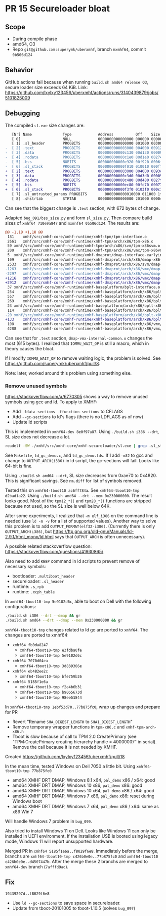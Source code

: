 # PR 15 Secureloader bloat

## Scope
* During compile phase
* amd64, O3
* Repo `git@github.com:superymk/uberxmhf`, branch `mxmhf64`, commit `0b506d124`

## Behavior
GitHub actions fail because when running `build.sh amd64 release O3`, secure
loader size exceeds 64 KiB. Link:
<https://github.com/lxylxy123456/uberxmhf/actions/runs/3140439879/jobs/5101825009>

## Debugging

The compiled `sl.exe` size changes are:
```diff
   [Nr] Name              Type            Address          Off    Size   ES Flg Lk Inf Al
   [ 0]                   NULL            0000000000000000 000000 000000 00      0   0  0
   [ 1] .sl_header        PROGBITS        0000000000000000 001000 003000 00  WA  0   0 4096
-  [ 2] .text             PROGBITS        0000000000003000 004000 009125 00  AX  0   0 16
-  [ 3] .data             PROGBITS        000000000000c130 00d130 000094 00  WA  0   0 16
-  [ 4] .rodata           PROGBITS        000000000000c1e0 00d1e0 002740 00   A  0   0 32
-  [ 5] .bss              NOBITS          000000000000e920 00f920 0006f0 00  WA  0   0 32
-  [ 6] .sl_stack         PROGBITS        000000000000f010 010010 000ff0 00   A  0   0  1
+  [ 2] .text             PROGBITS        0000000000003000 004000 0093c5 00  AX  0   0 16
+  [ 3] .data             PROGBITS        000000000000c3d0 00d3d0 000094 00  WA  0   0 16
+  [ 4] .rodata           PROGBITS        000000000000c480 00d480 0027f0 00   A  0   0 32
+  [ 5] .bss              NOBITS          000000000000ec80 00fc70 000770 00  WA  0   0 32
+  [ 6] .sl_stack         PROGBITS        000000000000f3f0 0103f0 000c10 00   A  0   0  1
   [ 7] .sl_untrusted_params PROGBITS        0000000000010000 011000 1f0000 00  WA  0   0 4096
   [ 8] .shstrtab         STRTAB          0000000000000000 201000 00004e 00      0   0  1
```

Can see that the biggest change is `.text` section, with 672 bytes of change.

Adapted `bug_091/bss_size.py` and form `sl_size.py`. Then compare build sizes
of `xmhf64 710e9a847` and `mxmhf64 0b506d124`. The results are:

```diff
@@ -1,18 +1,18 @@
 181	xmhf/src/xmhf-core/xmhf-runtime/xmhf-tpm/tpm-interface.o
 2661	xmhf/src/xmhf-core/xmhf-runtime/xmhf-tpm/arch/x86/tpm-x86.o
 59	xmhf/src/xmhf-core/xmhf-runtime/xmhf-tpm/arch/x86/svm/tpm-x86svm.o
 200	xmhf/src/xmhf-core/xmhf-runtime/xmhf-tpm/arch/x86/vmx/tpm-x86vmx.o
 5	xmhf/src/xmhf-core/xmhf-runtime/xmhf-dmaprot/dmap-interface-earlyinit.o
 109	xmhf/src/xmhf-core/xmhf-runtime/xmhf-dmaprot/arch/x86/dmap-x86-earlyinit.o
 2533	xmhf/src/xmhf-core/xmhf-runtime/xmhf-dmaprot/arch/x86/svm/dmap-svm.o
-1263	xmhf/src/xmhf-core/xmhf-runtime/xmhf-dmaprot/arch/x86/vmx/dmap-vmx-earlyinit.o
-2297	xmhf/src/xmhf-core/xmhf-runtime/xmhf-dmaprot/arch/x86/vmx/dmap-vmx-internal.o
+1216	xmhf/src/xmhf-core/xmhf-runtime/xmhf-dmaprot/arch/x86/vmx/dmap-vmx-earlyinit.o
+2912	xmhf/src/xmhf-core/xmhf-runtime/xmhf-dmaprot/arch/x86/vmx/dmap-vmx-internal-common.o
 37	xmhf/src/xmhf-core/xmhf-runtime/xmhf-baseplatform/bplt-interface.o
 254	xmhf/src/xmhf-core/xmhf-runtime/xmhf-baseplatform/arch/x86/bplt-x86.o
 557	xmhf/src/xmhf-core/xmhf-runtime/xmhf-baseplatform/arch/x86/bplt-x86-pci.o
 269	xmhf/src/xmhf-core/xmhf-runtime/xmhf-baseplatform/arch/x86/bplt-x86-acpi.o
 23	xmhf/src/xmhf-core/xmhf-runtime/xmhf-baseplatform/arch/x86/bplt-x86-amd64-smplock.o
 114	xmhf/src/xmhf-core/xmhf-runtime/xmhf-baseplatform/arch/x86/bplt-x86-addressing.o
-20	xmhf/src/xmhf-core/xmhf-runtime/xmhf-baseplatform/arch/x86/bplt-x86-cpu.o
+133	xmhf/src/xmhf-core/xmhf-runtime/xmhf-baseplatform/arch/x86/bplt-x86-cpu.o
 108	xmhf/src/xmhf-core/xmhf-runtime/xmhf-baseplatform/arch/x86/vmx/bplt-x86vmx.o
 4288	xmhf/src/xmhf-core/xmhf-runtime/xmhf-baseplatform/arch/x86/vmx/bplt-x86vmx-mtrrs.o
```

Can see that for `.text` section, `dmap-vmx-internal-common.o` changes the most
(615 bytes). I realized that `IOMMU_WAIT_OP` is still a macro, which in theory
causes the bloat.

If I modify `IOMMU_WAIT_OP` to remove waiting logic, the problem is solved. See
<https://github.com/superymk/uberxmhf/pull/8>.

Note: later, worked around this problem using something else.

### Remove unused symbols

<https://stackoverflow.com/a/6770305> shows a way to remove unused symbols
using gcc and ld. To apply to XMHF:
* Add `-fdata-sections -ffunction-sections` to CFLAGS
* Add `--gc-sections` to ld's flags (there is no LDFLAGS as of now)
* Update ld scripts

This is implemented in `xmhf64-dev 8e0f97a87`. Using `./build.sh i386 --drt`,
SL size does not decrease a lot.

```sh
readelf -SW ./xmhf/src/xmhf-core/xmhf-secureloader/sl.exe | grep .sl_stack | cut -b 41-58
```

See `Makefile`, `ld_gc_demo.c`, and `ld_gc_demo.lds`. If I add `-m32` to gcc
and change to `OUTPUT_ARCH(i386)` in ld script, the gc-sections will fail.
Looks like 64-bit is fine.

Using `./build.sh amd64 --drt`, SL size decreases from 0xae70 to 0x4820. This
is significant savings. See `nm.diff` for list of symbols removed.

Tested this on `xmhf64-tboot10 ac6ff784a`. See `xmhf64-tboot10-tmp d2bad1a22`.
Using `./build.sh amd64 --drt --mem 0x230000000`. The result looks good. Most
of the `tpm12_*()` and `tpm20_*()` functions are stripped because not used, so
the SL size is well below 64K.

After some experiments, I realized that `-m elf_i386` on the command line is
needed (use `ld -m -v` for a list of supported values). Another way to solve
this problem is to add `OUTPUT_FORMAT(elf32-i386)`. (Currently there is only
`OUTPUT_ARCH(i386)`, but
<https://ftp.gnu.org/old-gnu/Manuals/ld-2.9.1/html_mono/ld.html> says that
`OUTPUT_ARCH` is often unnecessary).

A possible related stackoverflow question:
<https://stackoverflow.com/questions/41930865/>

Also need to add `KEEP` command in ld scripts to prevent remove of necessary
symbols:
* bootloader: `.multiboot_header`
* secureloader: `.sl_header`
* runtime: `.s_rpb`
* runtime: `.xcph_table`

In `xmhf64-tboot10-tmp 5e9102d6c`, able to boot on Dell with the following
configurations:
```sh
./build.sh i386 --drt --dmap && gr
./build.sh amd64 --drt --dmap --mem 0x230000000 && gr
```

`xmhf64-tboot10-tmp` changes related to ld gc are ported to `xmhf64`. The
changes are ported to xmhf64:
* `xmhf64 fb0da8247`
	* `xmhf64-tboot10-tmp e3fdba0fe`
	* `xmhf64-tboot10-tmp 5e9102d6c`
* `xmhf64 7070d04ea`
	* `xmhf64-tboot10-tmp 3d839366e`
* `xmhf64 eb482ee2c`
	* `xmhf64-tboot10-tmp bfe759b26`
* `xmhf64 5185f1e6a`
	* `xmhf64-tboot10-tmp f2e4b6b31`
	* `xmhf64-tboot10-tmp b9065673d`
	* `xmhf64-tboot10-tmp 98ee51844`

In `xmhf64-tboot10-tmp 1ebf53d70..77b875fc0`, wrap up changes and prepare for
PR
* Revert "Rename `SHA_DIGEST_LENGTH` to `SHA1_DIGEST_LENGTH`"
* Remove temporary wrapper functions in `tpm-x86.c` and `xmhf-tpm-arch-x86.h`
* Tboot is slow because of call to TPM 2.0 CreatePrimary (see
  "TPM:CreatePrimary creating hierarchy handle = 40000007" in serial). Remove
  the call because it is not needed by XMHF.

Created <https://github.com/lxylxy123456/uberxmhf/pull/18>

In the mean time, tested Windows on Dell 7050 a little bit. Using
`xmhf64-tboot10-tmp 77b875fc0`
* amd64 XMHF DRT DMAP, Windows 8.1 x64, `pal_demo` x86 / x64: good
* amd64 XMHF DRT DMAP, Windows 10 x86, `pal_demo` x86: good
* amd64 XMHF DRT DMAP, Windows 10 x64, `pal_demo` x86 / x64: good
* amd64 XMHF DRT DMAP, Windows 7 x86, `pal_demo` x86: reset during Windows boot
* amd64 XMHF DRT DMAP, Windows 7 x64, `pal_demo` x86 / x64: same as x86 Win 7

Will handle Windows 7 problem in `bug_099`.

Also tried to install Windows 11 on Dell. Looks like Windows 11 can only be
installed in UEFI environment. If the installation USB is booted using legacy
mode, Windows 11 will report unsupported hardware.

Merged PR in `xmhf64 5185f1e6a..f8029f6e8`. Immediately before the merge,
branchs are `xmhf64-tboot10-tmp c426b0e0e..77b875fc0` and
`xmhf64-tboot10 c426b0e0e..d4507447b`. After the merge these 2 branchs are
merged to `xmhf64-dev` branch (`7afffd9ad`).

## Fix

`19439297d..f8029f6e8`
* Use `ld --gc-sections` to save space in secureloader.
* Update from tboot-20101005 to tboot-1.10.5 (solves `bug_097`)

